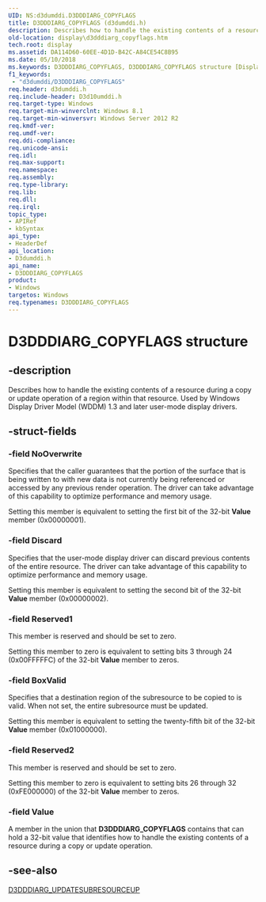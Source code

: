 ```yaml
---
UID: NS:d3dumddi.D3DDDIARG_COPYFLAGS
title: D3DDDIARG_COPYFLAGS (d3dumddi.h)
description: Describes how to handle the existing contents of a resource during a copy or update operation of a region within that resource. Used by Windows Display Driver Model (WDDM) 1.3 and later user-mode display drivers.
old-location: display\d3dddiarg_copyflags.htm
tech.root: display
ms.assetid: DA114D60-60EE-4D1D-B42C-A84CE54C8B95
ms.date: 05/10/2018
ms.keywords: D3DDDIARG_COPYFLAGS, D3DDDIARG_COPYFLAGS structure [Display Devices], d3dumddi/D3DDDIARG_COPYFLAGS, display.d3dddiarg_copyflags
f1_keywords:
 - "d3dumddi/D3DDDIARG_COPYFLAGS"
req.header: d3dumddi.h
req.include-header: D3d10umddi.h
req.target-type: Windows
req.target-min-winverclnt: Windows 8.1
req.target-min-winversvr: Windows Server 2012 R2
req.kmdf-ver: 
req.umdf-ver: 
req.ddi-compliance: 
req.unicode-ansi: 
req.idl: 
req.max-support: 
req.namespace: 
req.assembly: 
req.type-library: 
req.lib: 
req.dll: 
req.irql: 
topic_type:
- APIRef
- kbSyntax
api_type:
- HeaderDef
api_location:
- D3dumddi.h
api_name:
- D3DDDIARG_COPYFLAGS
product:
- Windows
targetos: Windows
req.typenames: D3DDDIARG_COPYFLAGS
---
```


# D3DDDIARG_COPYFLAGS structure


## -description


Describes how to handle the existing contents of a resource during a copy or update operation of a region within that resource. Used by Windows Display Driver Model (WDDM) 1.3 and later user-mode display drivers.


## -struct-fields




### -field NoOverwrite

Specifies that the caller guarantees that the portion of the surface that is being written to with new data is not currently being referenced or accessed by any previous render operation. The driver can take advantage of this capability to optimize performance and memory usage.

Setting this member is equivalent to setting the first bit of the 32-bit <b>Value</b> member (0x00000001).


### -field Discard

Specifies that the user-mode display driver can discard previous contents of the entire resource. The driver can take advantage of this capability to optimize performance and memory usage.

Setting this member is equivalent to setting the second bit of the 32-bit <b>Value</b> member (0x00000002).


### -field Reserved1

This member is reserved and should be set to zero.

Setting this member to zero is equivalent to setting bits 3 through 24 (0x00FFFFFC) of the 32-bit <b>Value</b> member to zeros.


### -field BoxValid

Specifies that a destination region of the subresource to be copied to is valid. When not set, the entire subresource must be updated.

Setting this member is equivalent to setting the twenty-fifth bit of the 32-bit <b>Value</b> member (0x01000000).


### -field Reserved2

This member is reserved and should be set to zero.

Setting this member to zero is equivalent to setting bits 26 through 32 (0xFE000000) of the 32-bit <b>Value</b> member to zeros.


### -field Value

A member in the union that <b>D3DDDIARG_COPYFLAGS</b> contains that can hold a 32-bit value that identifies how to handle the existing contents of a resource during a copy or update operation.


## -see-also




<a href="https://docs.microsoft.com/windows-hardware/drivers/ddi/d3dumddi/ns-d3dumddi-d3dddiarg_updatesubresourceup">D3DDDIARG_UPDATESUBRESOURCEUP</a>
 

 

